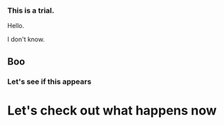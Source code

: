 ### This is a trial.

Hello.

I don't know.

## Boo

### Let's see if this appears

# Let's check out what happens now
